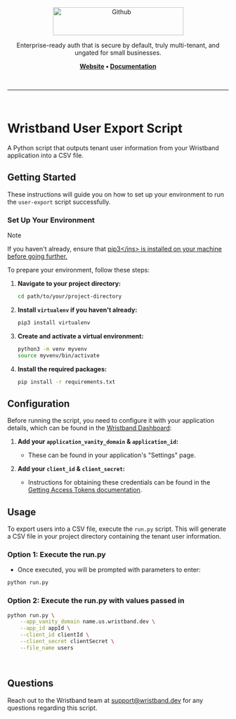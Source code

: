 <div align="center">
  <a href="https://wristband.dev">
    <picture>
      <img src="https://assets.wristband.dev/images/email_branding_logo_v1.png" alt="Github" width="297" height="64">
    </picture>
  </a>
  <p align="center">
    Enterprise-ready auth that is secure by default, truly multi-tenant, and ungated for small businesses.
  </p>
  <p align="center">
    <b>
      <a href="https://wristband.dev">Website</a> •
      <a href="https://wristband.stoplight.io/docs/documentation">Documentation</a>
    </b>
  </p>
</div>

<br/>

---

<br/>

# Wristband User Export Script

A Python script that outputs tenant user information from your Wristband application into a CSV file.

## Getting Started

These instructions will guide you on how to set up your environment to run the `user-export` script successfully.

### Set Up Your Environment

> [!NOTE]
> If you haven't already, ensure that <ins>[pip3](https://en.wikipedia.org/wiki/Pip_(package_manager))</ins> is installed on your machine before going further.

To prepare your environment, follow these steps:

1. **Navigate to your project directory:**

    ```bash
    cd path/to/your/project-directory
    ```

2. **Install `virtualenv` if you haven't already:**

    ```bash
    pip3 install virtualenv
    ```

3. **Create and activate a virtual environment:**

    ```bash
    python3 -m venv myvenv
    source myvenv/bin/activate
    ```

4. **Install the required packages:**

    ```bash
    pip install -r requirements.txt
    ```

## Configuration

Before running the script, you need to configure it with your application details, which can be found in the <ins>[Wristband Dashboard](https://wristband.stoplight.io/docs/documentation/bx365vbe3m1dy-application-settings-application-level)</ins>:

1. **Add your `application_vanity_domain` & `application_id`:**
   
    - These can be found in your application's "Settings" page.

2. **Add your `client_id` & `client_secret`:**
   
    - Instructions for obtaining these credentials can be found in the <ins>[Getting Access Tokens documentation](https://wristband.stoplight.io/docs/documentation/u236uoxf36sxp-getting-access-tokens-to-test-ap-is)</ins>.

## Usage

To export users into a CSV file, execute the `run.py` script. This will generate a CSV file in your project directory containing the tenant user information.

### Option 1: Execute the run.py

- Once executed, you will be prompted with parameters to enter:

```bash
python run.py
```

### Option 2: Execute the run.py with values passed in 

```bash
python run.py \
    --app_vanity_domain name.us.wristband.dev \
    --app_id appId \
    --client_id clientId \
    --client_secret clientSecret \
    --file_name users
```

<br/>

## Questions

Reach out to the Wristband team at <support@wristband.dev> for any questions regarding this script.

<br/>
